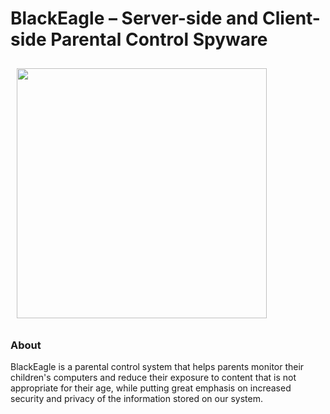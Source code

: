 # BlackEagle – Server-side and Client-side Parental Control Spyware
<img src="https://i.ibb.co/rwB4fLv/be-logo.png" width="400" hspace="10" vspace="10">

### About
BlackEagle is a parental control system that helps parents monitor their children's computers and reduce their exposure to content that is not appropriate for their age, while putting great emphasis on increased security and privacy of the information stored on our system.

### 

### 

### 

### 
